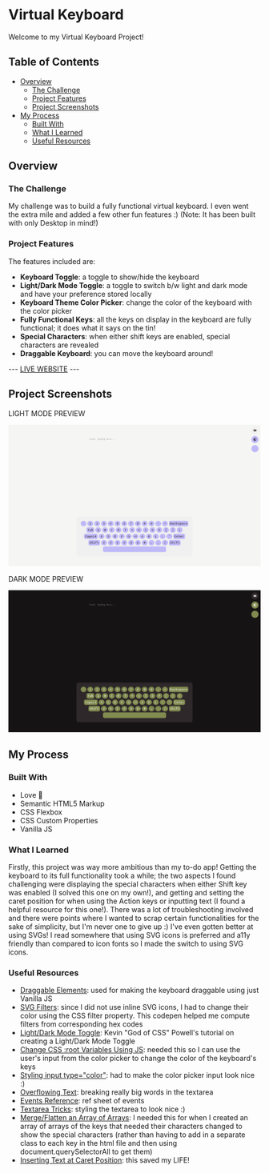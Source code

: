 # Virtual Keyboard
Welcome to my Virtual Keyboard Project!

## Table of Contents
- [Overview](#overview)
    - [The Challenge](#the-challenge)
    - [Project Features](#project-features)
    - [Project Screenshots](#project-screenshots)
- [My Process](#my-process)
    - [Built With](#built-with)
    - [What I Learned](#what-i-learned)
    - [Useful Resources](#useful-resources)


## Overview
### The Challenge
My challenge was to build a fully functional virtual keyboard. I even went the extra mile and added a few other fun features :) (Note: It has been built with only Desktop in mind!)

### Project Features
The features included are:
- **Keyboard Toggle**: a toggle to show/hide the keyboard
- **Light/Dark Mode Toggle**: a toggle to switch b/w light and dark mode and have your preference stored locally
- **Keyboard Theme Color Picker**: change the color of the keyboard with the color picker 
- **Fully Functional Keys**: all the keys on display in the keyboard are fully functional; it does what it says on the tin!
- **Special Characters**: when either shift keys are enabled, special characters are revealed 
- **Draggable Keyboard**: you can move the keyboard around!

--- [LIVE WEBSITE]() ---

## Project Screenshots
 
LIGHT MODE PREVIEW

![Virtual Keyboard Light Mode](./images/virtual-keyboard-lightmode.png)

DARK MODE PREVIEW

![Virtual Keyboard Dark Mode](./images/virtual-keyboard-darkmode.png)

## My Process

### Built With

- Love 💖
- Semantic HTML5 Markup
- CSS Flexbox
- CSS Custom Properties
- Vanilla JS

### What I Learned
Firstly, this project was way more ambitious than my to-do app! Getting the keyboard to its full functionality took a while; the two aspects I found challenging were displaying the special characters when either Shift key was enabled (I solved this one on my own!), and getting and setting the caret position for when using the Action keys or inputting text (I found a helpful resource for this one!). There was a lot of troubleshooting involved and there were points where I wanted to scrap certain functionalities for the sake of simplicity, but I'm never one to give up :) I've even gotten better at using SVGs! I read somewhere that using SVG icons is preferred and a11y friendly than compared to icon fonts so I made the switch to using SVG icons. 

### Useful Resources
- [Draggable Elements](https://webtips.dev/draggable-html-elements): used for making the keyboard draggable using just Vanilla JS
- [SVG Filters](https://codepen.io/sosuke/pen/Pjoqqp): since I did not use inline SVG icons, I had to change their color using the CSS filter property. This codepen helped me compute filters from corresponding hex codes 
- [Light/Dark Mode Toggle](https://www.youtube.com/watch?v=wodWDIdV9BY): Kevin "God of CSS" Powell's tutorial on creating a Light/Dark Mode Toggle
- [Change CSS :root Variables Using JS](https://stackoverflow.com/questions/37801882/how-to-change-css-root-color-variables-in-javascript): needed this so I can use the user's input from the color picker to change the color of the keyboard's keys
- [Styling input type="color"](https://codingartistweb.com/2021/09/styling-input-type-color-pure-css-tutorial/): had to make the color picker input look nice :)
- [Overflowing Text](https://developer.mozilla.org/en-US/docs/Web/CSS/CSS_text/Wrapping_breaking_text): breaking really big words in the textarea
- [Events Reference](https://developer.mozilla.org/en-US/docs/Web/Events): ref sheet of events
- [Textarea Tricks]( https://css-tricks.com/textarea-tricks/): styling the textarea to look nice :)
- [Merge/Flatten an Array of Arrays](https://stackoverflow.com/questions/10865025/merge-flatten-an-array-of-arrays): I needed this for when I created an array of arrays of the keys that needed their characters changed to show the special characters (rather than having to add in a separate class to each key in the html file and then using document.querySelectorAll to get them)
- [Inserting Text at Caret Position](https://www.bennadel.com/blog/4086-inserting-text-at-the-last-known-selection-caret-location-in-javascript.htm): this saved my LIFE!
